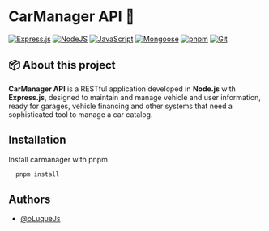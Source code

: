 # CarManager API 🚗

[![Express.js](https://img.shields.io/badge/Express.js-%23404d59.svg?logo=express&logoColor=%2361DAFB)](#) 
[![NodeJS](https://img.shields.io/badge/Node.js-6DA55F?logo=node.js&logoColor=white)](#)
[![JavaScript](https://img.shields.io/badge/JavaScript-F7DF1E?logo=javascript&logoColor=000)](#)
[![Mongoose](https://img.shields.io/badge/mongoose-880000?logo=mongoose&logoColor=fff)](#)
[![pnpm](https://img.shields.io/badge/pnpm-F69220?logo=pnpm&logoColor=fff)](#)
[![Git](https://img.shields.io/badge/Git-F05032?logo=git&logoColor=fff)](#)



## 📦 About this project
**CarManager API** is a RESTful application developed in **Node.js** with **Express.js**, designed to maintain and manage vehicle and user information, ready for garages, vehicle financing and other systems that need a sophisticated tool to manage a car catalog.

## Installation

Install carmanager with pnpm

```bash
  pnpm install
```

## Authors

- [@oLuqueJs](https://www.github.com/oLuqueJs)
